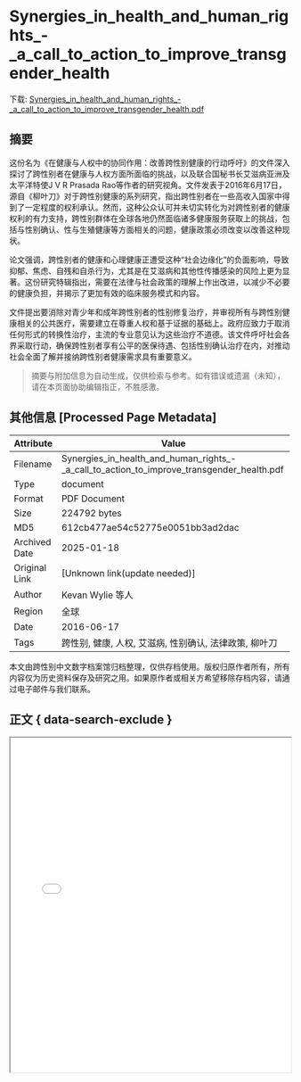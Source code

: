 # Synergies_in_health_and_human_rights_-_a_call_to_action_to_improve_transgender_health

<!-- tcd_download_link -->
下载: <a href="../Synergies_in_health_and_human_rights_-_a_call_to_action_to_improve_transgender_health.pdf" download>Synergies_in_health_and_human_rights_-_a_call_to_action_to_improve_transgender_health.pdf</a>
<!-- tcd_download_link_end -->

## 摘要

<!-- tcd_abstract -->
这份名为《在健康与人权中的协同作用：改善跨性别健康的行动呼吁》的文件深入探讨了跨性别者在健康与人权方面所面临的挑战，以及联合国秘书长艾滋病亚洲及太平洋特使J V R Prasada Rao等作者的研究视角。文件发表于2016年6月17日，源自《柳叶刀》对于跨性别健康的系列研究，指出跨性别者在一些高收入国家中得到了一定程度的权利承认。然而，这种公众认可并未切实转化为对跨性别者的健康权利的有力支持，跨性别群体在全球各地仍然面临诸多健康服务获取上的挑战，包括与性别确认、性与生殖健康等方面相关的问题，健康政策必须改变以改善这种现状。

论文强调，跨性别者的健康和心理健康正遭受这种“社会边缘化”的负面影响，导致抑郁、焦虑、自残和自杀行为，尤其是在艾滋病和其他性传播感染的风险上更为显著。这份研究特辑指出，需要在法律与社会政策的理解上作出改进，以减少不必要的健康负担，并揭示了更加有效的临床服务模式和内容。

文件提出要消除对青少年和成年跨性别者的性别修复治疗，并审视所有与跨性别健康相关的公共医疗，需要建立在尊重人权和基于证据的基础上。政府应致力于取消任何形式的转换性治疗，主流的专业意见认为这些治疗不道德。该文件呼吁社会各界采取行动，确保跨性别者享有公平的医保待遇、包括性别确认治疗在内，对推动社会全面了解并接纳跨性别者健康需求具有重要意义。

<!-- tcd_abstract_end -->

> 摘要与附加信息为自动生成，仅供检索与参考。如有错误或遗漏（未知），请在本页面协助编辑指正，不胜感激。

## 其他信息 [Processed Page Metadata]

| Attribute       | Value                                  |
|-----------------|----------------------------------------|
| Filename        | Synergies_in_health_and_human_rights_-_a_call_to_action_to_improve_transgender_health.pdf                             |
| Type            | document                                 |
| Format          | PDF Document                               |
| Size            | 224792 bytes                           |
| MD5             | 612cb477ae54c52775e0051bb3ad2dac                                  |
| Archived Date   | 2025-01-18                             |
| Original Link   | [Unknown link(update needed)]                         |
| Author          | Kevan Wylie 等人                               |
| Region          | 全球                               |
| Date            | 2016-06-17                                 |
| Tags            | 跨性别, 健康, 人权, 艾滋病, 性别确认, 法律政策, 柳叶刀                                 |

本文由跨性别中文数字档案馆归档整理，仅供存档使用。版权归原作者所有，所有内容仅为历史资料保存及研究之用。如果原作者或相关方希望移除存档内容，请通过电子邮件与我们联系。

## 正文 { data-search-exclude }

<!-- tcd_main_text -->
<iframe src="../Synergies_in_health_and_human_rights_-_a_call_to_action_to_improve_transgender_health.pdf" width="100%" height="600px">
    <p>无法显示PDF，请下载查看。</p>
</iframe>
<!-- tcd_main_text_end -->

